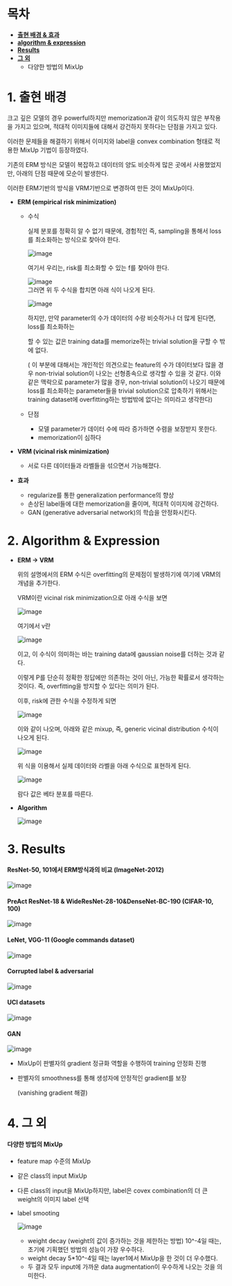 # 목차

- [**출현 배경 & 효과**](#1-출현-배경) 
- [**algorithm & expression**](#2-algorithm--expression)
- [**Results**](#3-results)
- [**그 외**](#4-그-외)
  - 다양한 방법의 MixUp

# 1. 출현 배경

크고 깊은 모델의 경우 powerful하지만 memorization과 같이 의도하지 않은 부작용을 가지고 있으며, 적대적 이미지들에 대해서 강건하지 못하다는 단점을 가지고 있다. 

이러한 문제들을 해결하기 위해서 이미지와 label을 convex combination 형태로 적용한  MixUp 기법이 등장하였다. 

기존의 ERM 방식은 모델이 복잡하고 데이터의 양도 비슷하게 많은 곳에서 사용했었지만, 아래의 단점 때문에 모순이 발생한다. 

이러한 ERM기반의 방식을 VRM기반으로 변경하여 만든 것이 MixUp이다. 

- **ERM (empirical risk minimization)**

  - 수식

    실제 분포를 정확히 알 수 없기 때문에, 경험적인 즉, sampling을 통해서 loss를 최소화하는 방식으로 찾아야 한다.   

    ![image](https://user-images.githubusercontent.com/71866756/151499207-2d931d22-10b5-41b6-938e-c9cecb616d7c.png)  

    여기서 우리는, risk를 최소화할 수 있는 f를 찾아야 한다. 

    ![image](https://user-images.githubusercontent.com/71866756/151499269-221736da-dd16-4718-82d8-f5721970eb7d.png)  
    그러면 위 두 수식을 합치면 아래 식이 나오게 된다. 

    ![image](https://user-images.githubusercontent.com/71866756/151499316-878c6c34-d123-48ef-a40d-6337969dddf3.png)

    하지만, 만약 parameter의 수가 데이터의 수랑 비슷하거나 더 많게 된다면, loss를 최소화하는 

    할 수 있는 값은 training data를 memorize하는 trivial solution을 구할 수 밖에 없다. 

    ( 이 부분에 대해서는 개인적인 의견으로는 feature의 수가 데이터보다 많을 경우 non-trivial solution이 나오는 선형종속으로 생각할 수 있을 것 같다. 이와 같은 맥락으로 parameter가 많을 경우, non-trivial solution이 나오기 때문에 loss를 최소화하는 parameter들을 trivial solution으로 압축하기 위해서는 training dataset에 overfitting하는 방법밖에 없다는 의미라고 생각한다)

  - 단점

    - 모델 parameter가 데이터 수에 따라 증가하면 수렴을 보장받지 못한다. 
    - memorization이 심하다

- **VRM (vicinal risk minimization)**

  - 서로 다른 데이터들과 라벨들을 섞으면서 가능해졌다. 

- **효과**
  - regularize를 통한 generalization performance의 향상
  - 손상된 label들에 대한 memorization을 줄이며, 적대적 이미지에 강건하다. 
  - GAN (generative adversarial network)의 학습을 안정화시킨다. 



# 2. Algorithm & Expression

- **ERM -> VRM**

  위의 설명에서의 ERM 수식은 overfitting의 문제점이 발생하기에 여기에 VRM의 개념을 추가한다. 

  VRM이란 vicinal risk minimization으로 아래 수식을 보면 

  ![image](https://user-images.githubusercontent.com/71866756/151499427-b663fb31-2aac-4a73-bbc2-1d41e5a78c55.png)

  여기에서 v란

  ![image](https://user-images.githubusercontent.com/71866756/151499497-eda715e9-9755-4d0a-a46b-f75dcf85b12a.png)

  이고, 이 수식이 의미하는 바는 training data에 gaussian noise를 더하는 것과 같다. 

  이렇게 P를 단순히 정확한 정답에만 의존하는 것이 아닌, 가능한 확률로서 생각하는 것이다. 즉, overfitting을 방지할 수 있다는 의미가 된다. 

  이후, risk에 관한 수식을 수정하게 되면

  ![image](https://user-images.githubusercontent.com/71866756/151499539-42cf6c06-c8e0-48a8-ac97-12ac20fccdb2.png)

  이와 같이 나오며, 아래와 같은 mixup, 즉, generic vicinal distribution 수식이 나오게 된다. 

  ![image](https://user-images.githubusercontent.com/71866756/151499605-4455b4d4-a08a-4aaa-8f0c-f41bd3588be9.png)

  위 식을 이용해서 실제 데이터와 라벨을 아래 수식으로 표현하게 된다. 

  ![image](https://user-images.githubusercontent.com/71866756/151499656-1a288320-e497-41e8-abb1-fcad07bc9fe3.png)

  람다 값은 베타 분포를 따른다. 

- **Algorithm**

  ![image](https://user-images.githubusercontent.com/71866756/151499738-c5c2d4ec-aa42-4a87-9d11-dff59262495d.png)

# 3. Results

#### ResNet-50, 101에서 ERM방식과의 비교 (ImageNet-2012)

![image](https://user-images.githubusercontent.com/71866756/151499783-e6d9355c-8f9a-4201-808d-53bbde774b63.png)



#### PreAct ResNet-18 & WideResNet-28-10&DenseNet-BC-190 (CIFAR-10, 100)

![image](https://user-images.githubusercontent.com/71866756/151499819-b060c94a-e56a-4f28-9fc8-2e5fb5653bad.png)


#### LeNet, VGG-11 (Google commands dataset)

![image](https://user-images.githubusercontent.com/71866756/151499910-ea41a918-07f5-41e0-bf65-a0be7b702ff0.png)



#### Corrupted label & adversarial 

![image](https://user-images.githubusercontent.com/71866756/151499952-a1255c6e-06d5-4cc6-baea-1e5d942293dc.png)



#### UCI datasets

![image](https://user-images.githubusercontent.com/71866756/151499993-c49b0920-baab-43a5-b787-0bcd08b74254.png)



#### GAN

![image](https://user-images.githubusercontent.com/71866756/151500030-ed78cff3-8980-4400-823d-39907e659c4d.png)

- MixUp이 판별자의 gradient 정규화 역할을 수행하여 training 안정화 진행

- 판별자의 smoothness를 통해 생성자에 안정적인 gradient를 보장

  (vanishing gradient 해결)



# 4. 그 외

#### 다양한 방법의 MixUp

- feature map 수준의 MixUp

- 같은 class의 input MixUp

- 다른 class의 input을 MixUp하지만, label은 covex combination의 더 큰 weight의 이미지 label 선택

- label smooting

  ![image](https://user-images.githubusercontent.com/71866756/151500070-f51fb737-ea99-4876-a76c-ca3b0bb7dde3.png)

  - weight decay (weight의 값이 증가하는 것을 제한하는 방법) 10^-4일 때는, 초기에 기획했던 방법의 성능이 가장 우수하다.
  - weight decay 5*10^-4일 때는 layer1에서 MixUp을 한 것이 더 우수했다. 
  - 두 결과 모두 input에 가까운 data augmentation이 우수하게 나오는 것을 의미한다. 

